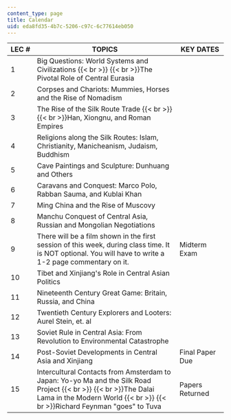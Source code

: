 ```yaml
---
content_type: page
title: Calendar
uid: eda8fd35-4b7c-5206-c97c-6c77614eb050
---
```


| LEC # | TOPICS | KEY DATES |
| --- | --- | --- |
| 1 | Big Questions: World Systems and Civilizations  {{< br >}}  {{< br >}}The Pivotal Role of Central Eurasia | &nbsp; |
| 2 | Corpses and Chariots: Mummies, Horses and the Rise of Nomadism | &nbsp; |
| 3 | The Rise of the Silk Route Trade  {{< br >}}  {{< br >}}Han, Xiongnu, and Roman Empires | &nbsp; |
| 4 | Religions along the Silk Routes: Islam, Christianity, Manicheanism, Judaism, Buddhism | &nbsp; |
| 5 | Cave Paintings and Sculpture: Dunhuang and Others | &nbsp; |
| 6 | Caravans and Conquest: Marco Polo, Rabban Sauma, and Kublai Khan | &nbsp; |
| 7 | Ming China and the Rise of Muscovy | &nbsp; |
| 8 | Manchu Conquest of Central Asia, Russian and Mongolian Negotiations | &nbsp; |
| 9 | There will be a film shown in the first session of this week, during class time. It is NOT optional. You will have to write a 1-2 page commentary on it. | Midterm Exam |
| 10 | Tibet and Xinjiang's Role in Central Asian Politics | &nbsp; |
| 11 | Nineteenth Century Great Game: Britain, Russia, and China | &nbsp; |
| 12 | Twentieth Century Explorers and Looters: Aurel Stein, et. al | &nbsp; |
| 13 | Soviet Rule in Central Asia: From Revolution to Environmental Catastrophe | &nbsp; |
| 14 | Post-Soviet Developments in Central Asia and Xinjiang | Final Paper Due |
| 15 | Intercultural Contacts from Amsterdam to Japan: Yo-yo Ma and the Silk Road Project  {{< br >}}  {{< br >}}The Dalai Lama in the Modern World  {{< br >}}  {{< br >}}Richard Feynman "goes" to Tuva | Papers Returned